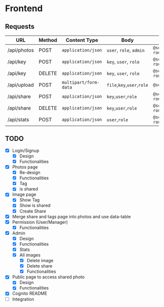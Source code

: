 # Frontend

## Requests

URL         | Method | Content Type        | Body                     | Response                                    |
------------|--------|---------------------|--------------------------|---------------------------------------------|
/api/photos | POST   |`application/json`   |`user`, `role`, `admin`   | `@see: routes/libs/api.js/retrieveKeys`     |
/api/key    | POST   |`application/json`   |`key`, `user`, `role`     | `@see: routes/libs/api.js/retrieveImage`    |
/api/key    | DELETE |`application/json`   |`key`, `user`, `role`     | `@see: routes/libs/api.js/deleteImage`      |
/api/upload | POST   |`multipart/form-data`|`file`,`key`,`user`,`role`| `@see: routes/libs/api.js/upload`           |
/api/share  | POST   |`application/json`   |`key`,`user`,`role`       | `@see: routes/libs/api.js/createShare`      |
/api/share  | DELETE |`application/json`   |`key`,`user`,`role`       | `@see: routes/libs/api.js/deleteShare`      |
/api/stats  | POST   |`application/json`   |`user`,`role`             | `@see: routes/libs/api.js/getStats`         |

## TODO
- [x] Login/Signup
    - [x] Design
    - [x] Functionalities
- [x] Photos page
    - [x] Re-design
    - [x] Functionalities
    - [x] Tag
    - [x] is shared
- [x] Image page
    - [x] Show Tag
    - [x] Show is shared
    - [x] Create Share
- [x] Merge share and tags page into photos and use data-table
- [x] Permission (User/Manager)
    - [x] Functionalities
- [x] Admin
    - [x] Design
    - [x] Functionalities
    - [x] Stats
    - [x] All images
        - [x] Delete image
        - [x] Delete share
        - [x] Functionalities
- [x] Public page to access shared photo
    - [x] Design
    - [x] Functionalities
- [x] Cognito README
- [ ] Integration